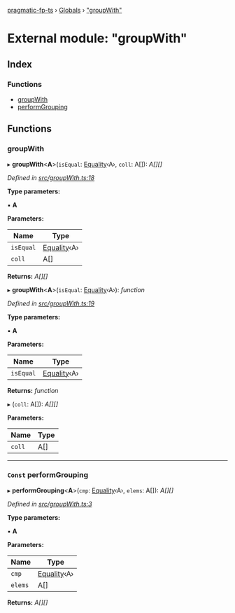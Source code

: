 [pragmatic-fp-ts](../README.md) › [Globals](../globals.md) › ["groupWith"](_groupwith_.md)

# External module: "groupWith"

## Index

### Functions

* [groupWith](_groupwith_.md#groupwith)
* [performGrouping](_groupwith_.md#const-performgrouping)

## Functions

###  groupWith

▸ **groupWith**<**A**>(`isEqual`: [Equality](_types_.md#equality)‹A›, `coll`: A[]): *A[][]*

*Defined in [src/groupWith.ts:18](https://github.com/hermann-p/pragmatic-fp-ts/blob/87551e7/src/groupWith.ts#L18)*

**Type parameters:**

▪ **A**

**Parameters:**

Name | Type |
------ | ------ |
`isEqual` | [Equality](_types_.md#equality)‹A› |
`coll` | A[] |

**Returns:** *A[][]*

▸ **groupWith**<**A**>(`isEqual`: [Equality](_types_.md#equality)‹A›): *function*

*Defined in [src/groupWith.ts:19](https://github.com/hermann-p/pragmatic-fp-ts/blob/87551e7/src/groupWith.ts#L19)*

**Type parameters:**

▪ **A**

**Parameters:**

Name | Type |
------ | ------ |
`isEqual` | [Equality](_types_.md#equality)‹A› |

**Returns:** *function*

▸ (`coll`: A[]): *A[][]*

**Parameters:**

Name | Type |
------ | ------ |
`coll` | A[] |

___

### `Const` performGrouping

▸ **performGrouping**<**A**>(`cmp`: [Equality](_types_.md#equality)‹A›, `elems`: A[]): *A[][]*

*Defined in [src/groupWith.ts:3](https://github.com/hermann-p/pragmatic-fp-ts/blob/87551e7/src/groupWith.ts#L3)*

**Type parameters:**

▪ **A**

**Parameters:**

Name | Type |
------ | ------ |
`cmp` | [Equality](_types_.md#equality)‹A› |
`elems` | A[] |

**Returns:** *A[][]*
